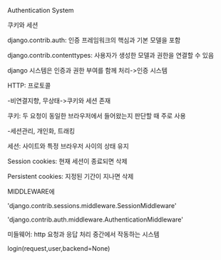 Authentication System

쿠키와 세션

django.contrib.auth: 인증 프레임워크의 핵심과 기본 모델을 포함

django.contrib.contenttypes: 사용자가 생성한 모델과 권한을 연결할 수 있음

django 시스템은 인증과 권한 부여를 함께 처리->인증 시스템

HTTP: 프로토콜

-비연결지향, 무상태->쿠키와 세션 존재

쿠키: 두 요청이 동일한 브라우저에서 들어왔는지 판단할 때 주로 사용

-세션관리, 개인화, 트래킹

세션: 사이트와 특정 브라우저 사이의 상태 유지

Session cookies: 현재 세션이 종료되면 삭제

Persistent cookies: 지정된 기간이 지나면 삭제

MIDDLEWARE에

'django.contrib.sessions.middleware.SessionMiddleware'

'django.contrib.auth.middleware.AuthenticationMiddleware'

미들웨어: http 요청과 응답 처리 중간에서 작동하는 시스템



login(request,user,backend=None)

